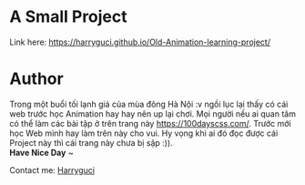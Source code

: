 # A Small Project

Link here: <a target="_blank" href="https://harryguci.github.io/Old-Animation-learning-project/">https://harryguci.github.io/Old-Animation-learning-project/</a>

# Author

<p>Trong một buổi tối lạnh giá của mùa đông Hà Nội :v ngồi lục lại thấy có cái web trước học Animation hay hay nên up lại chơi. Mọi người nếu ai quan tâm có thể làm các bài tập ở trên trang này <a href="https://100dayscss.com/">https://100dayscss.com/</a>. Trước mới học Web mình hay làm trên này cho vui. Hy vọng khi ai đó đọc được cái Project này thì cái trang này chưa bị sập :)).<br><b>Have Nice Day</b> ~</p>

<p>Contact me: <a target="_blank" href="https://www.facebook.com/chu.huy.020808/">Harryguci</a></p>
